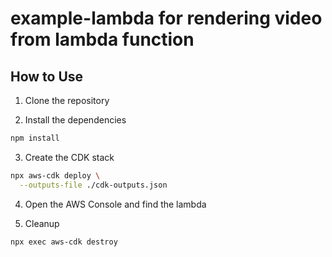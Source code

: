 # example-lambda for rendering video from lambda function

## How to Use

1. Clone the repository

2. Install the dependencies

```bash
npm install
```

3. Create the CDK stack

```bash
npx aws-cdk deploy \
  --outputs-file ./cdk-outputs.json
```

4. Open the AWS Console and find the lambda 
  
5. Cleanup

```bash
npx exec aws-cdk destroy
```
